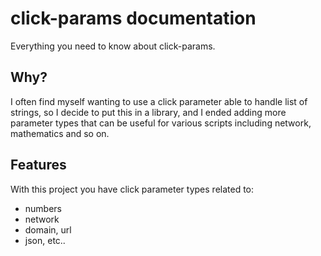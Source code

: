 # click-params documentation

Everything you need to know about click-params.

## Why?

I often find myself wanting to use a click parameter able to handle list of strings, so I decide to put this in a library,
and I ended adding more parameter types that can be useful for various scripts including network, mathematics and so on.

## Features

With this project you have click parameter types related to:

- numbers
- network
- domain, url
- json, etc..
